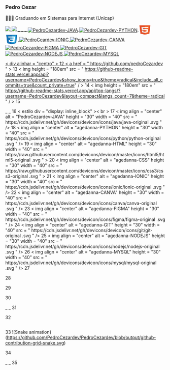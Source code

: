 ###  Pedro Cezar

👩🏽‍💻 Graduando em Sistemas para Internet (Unicap)  
<div> </div>
<p ></ p>


  <a href="https://github.com/Pedro Cezardev">
  <img height="180em" src="https://github-readme-stats.vercel.app/api?username=PedroCezardev&show_icons=true&theme=radical&include_all_commits=true&count_private=true"/>
  <img height="180em" src="https://github-readme-stats.vercel.app/api/top-langs/?username=PedroCezardev&layout=compact&langs_count=7&theme=radical"/>
</div> _ _ _

<img align="center" alt="PedroCezardev-JAVA" height="30" width="40" src="https://cdn.jsdelivr.net/gh/devicons/devicon/icons/java/java-original.svg" />
  <img align="center" alt="PedroCezardev-PYTHON" height="30" width="40" src="https://cdn.jsdelivr.net/gh/devicons/devicon/icons/python/python-original.svg" />       
  <img align="center" alt="PedroCezardev-HTML" height="30" width="40" src="https://raw.githubusercontent.com/devicons/devicon/master/icons/html5/html5-original.svg">
  <img align="center" alt="PedroCezardev-CSS" height="30" width="40" src="https://raw.githubusercontent.com/devicons/devicon/master/icons/css3/css3-original.svg">
  <img align="center" alt="PedroCeardev-IONIC" height="30" width="40" src="https://cdn.jsdelivr.net/gh/devicons/devicon/icons/ionic/ionic-original.svg" />
  <img align="center" alt="PedroCezardev-CANVA" height="30" width="40" src="https://cdn.jsdelivr.net/gh/devicons/devicon/icons/canva/canva-original.svg" />
  <img align="center" alt="PedroCezardev-FIGMA" height="30" width="40" src="https://cdn.jsdelivr.net/gh/devicons/devicon/icons/figma/figma-original.svg" />
  <img align="center" alt="PedroCezardev-GIT" height="30" width="40" src="https://cdn.jsdelivr.net/gh/devicons/devicon/icons/git/git-original.svg" />
  <img align="center" alt="PedroCezardev-NODEJS" height="30" width="40" src="https://cdn.jsdelivr.net/gh/devicons/devicon/icons/nodejs/nodejs-original.svg" />
  <img align="center" alt="PedroCezardev-MYSQL" height="30" width="40" src="https://cdn.jsdelivr.net/gh/devicons/devicon/icons/mysql/mysql-original.svg" />
          
          
< div  alinhar = "centro" >
12
  < a  href = " https://github.com/pedroCezardev " >
13
  < img  height = "180em"  src = " https://github-readme-stats.vercel.app/api?username=PedroCezardev&show_icons=true&theme=radical&include_all_commits=true&count_private=true" / >
14
  < img  height = "180em"  src = " https://github-readme-stats.vercel.app/api/top-langs/?username=PedroCezardev&layout=compact&langs_count=7&theme=radical" / >
15
</div> _ _
16
< estilo div  = "display: inline_block" >< br >
17
  < img  align = "center"  alt = "PedroCezardev-JAVA"  height = "30"  width = "40"  src = " https://cdn.jsdelivr.net/gh/devicons/devicon/icons/java/java-original .svg "  />
18
  < img  align = "center"  alt = "agedanna-PYTHON"  height = "30"  width = "40"  src = " https://cdn.jsdelivr.net/gh/devicons/devicon/icons/python/python-original .svg "  />       
19
  < img  align = "center"  alt = "agedanna-HTML"  height = "30"  width = "40"  src = " https://raw.githubusercontent.com/devicons/devicon/master/icons/html5/html5-original .svg " >
20
  < img  align = "center"  alt = "agedanna-CSS"  height = "30"  width = "40"  src = " https://raw.githubusercontent.com/devicons/devicon/master/icons/css3/css3-original .svg " >
21
  < img  align = "center"  alt = "agedanna-IONIC"  height = "30"  width = "40"  src = " https://cdn.jsdelivr.net/gh/devicons/devicon/icons/ionic/ionic-original .svg "  />
22
  < img  align = "center"  alt = "agedanna-CANVA"  height = "30"  width = "40"  src = " https://cdn.jsdelivr.net/gh/devicons/devicon/icons/canva/canva-original .svg "  />
23
  < img  align = "center"  alt = "agedanna-FIGMA"  height = "30"  width = "40"  src = " https://cdn.jsdelivr.net/gh/devicons/devicon/icons/figma/figma-original .svg "  />
24
  < img  align = "center"  alt = "agedanna-GIT"  height = "30"  width = "40"  src = " https://cdn.jsdelivr.net/gh/devicons/devicon/icons/git/git-original .svg "  />
25
  < img  align = "center"  alt = "agedanna-NODEJS"  height = "30"  width = "40"  src = " https://cdn.jsdelivr.net/gh/devicons/devicon/icons/nodejs/nodejs-original .svg "  />
26
  < img  align = "center"  alt = "agedanna-MYSQL"  height = "30"  width = "40"  src = " https://cdn.jsdelivr.net/gh/devicons/devicon/icons/mysql/mysql-original .svg "  />
27
          
28
          
29
                
30
   </div> _ _
31
  
32
  ##
33 ![Snake animation}(https://github.com/PedroCezardev/PedroCezardev/blob/output/github-contribution-grid-snake.svg)

 
34
<div> _ _ 
35
  
